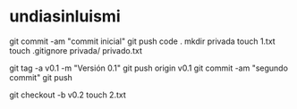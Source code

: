 # undiasinluismi
git commit -am "commit inicial"
git push
code . 
mkdir privada
touch 1.txt
touch .gitignore
privada/
privado.txt

git tag -a v0.1 -m "Versión 0.1"
git push origin v0.1
git commit -am "segundo commit"
git push

git checkout -b v0.2
touch 2.txt